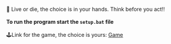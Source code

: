 🎰 Live or die, the choice is in your hands. Think before you act!!
<br>
<br>
<strong>To run the program start the <code>setup.bat</code> file</strong>
<br>
<br>
🕹️Link for the game, the choice is yours: <a href="https://ihassan.com/Home/Projects/Programs/Python/Russian%20Roulette/Russian%20Roulette.zip" target="_blank" download>Game</a>
